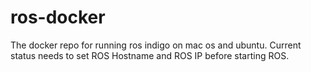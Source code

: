 # ros-docker
The  docker repo for running ros indigo on mac os and ubuntu. Current status needs to set ROS Hostname and ROS IP before starting ROS. 
